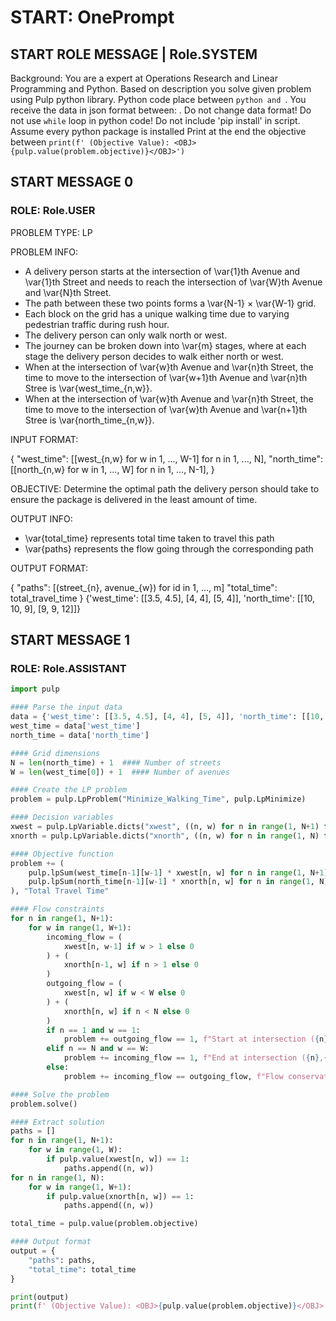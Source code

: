 # START: OnePrompt 
## START ROLE MESSAGE | Role.SYSTEM 
Background: You are a expert at Operations Research and Linear Programming and Python. Based on description you solve given problem using Pulp python library. Python code place between ```python and ```. You receive the data in json format between: <DATA></DATA>. Do not change data format! Do not use `while` loop in python code! Do not include 'pip install' in script. Assume every python package is installed Print at the end the objective between <OBJ></OBJ> `print(f' (Objective Value): <OBJ>{pulp.value(problem.objective)}</OBJ>')`  
## START MESSAGE 0 
### ROLE: Role.USER
<DESCRIPTION>
PROBLEM TYPE: LP

PROBLEM INFO:

- A delivery person starts at the intersection of \var{1}th Avenue and \var{1}th Street and needs to reach the intersection of \var{W}th Avenue and \var{N}th Street.
- The path between these two points forms a \var{N-1} × \var{W-1} grid.
- Each block on the grid has a unique walking time due to varying pedestrian traffic during rush hour.
- The delivery person can only walk north or west.
- The journey can be broken down into \var{m} stages, where at each stage the delivery person decides to walk either north or west.
- When at the intersection of \var{w}th Avenue and \var{n}th Street, the time to move to the intersection of \var{w+1}th Avenue and \var{n}th Stree is \var{west_time_{n,w}}.
- When at the intersection of \var{w}th Avenue and \var{n}th Street, the time to move to the intersection of \var{w}th Avenue and \var{n+1}th Stree is \var{north_time_{n,w}}.

INPUT FORMAT:

{
    "west_time": [[west_{n,w} for w in 1, ..., W-1] for n in 1, ..., N],
    "north_time": [[north_{n,w} for w in 1, ..., W] for n in 1, ..., N-1],
}

OBJECTIVE: Determine the optimal path the delivery person should take to ensure the package is delivered in the least amount of time.

OUTPUT INFO:

- \var{total_time} represents total time taken to travel this path
- \var{paths} represents the flow going through the corresponding path

OUTPUT FORMAT:

{
    "paths": [(street_{n}, avenue_{w}) for id in 1, ..., m]
    "total_time": total_travel_time
}
</DESCRIPTION>
<DATA>
{'west_time': [[3.5, 4.5], [4, 4], [5, 4]], 'north_time': [[10, 10, 9], [9, 9, 12]]}</DATA>


## START MESSAGE 1 
### ROLE: Role.ASSISTANT
```python
import pulp

#### Parse the input data
data = {'west_time': [[3.5, 4.5], [4, 4], [5, 4]], 'north_time': [[10, 10, 9], [9, 9, 12]]}
west_time = data['west_time']
north_time = data['north_time']

#### Grid dimensions
N = len(north_time) + 1  #### Number of streets
W = len(west_time[0]) + 1  #### Number of avenues

#### Create the LP problem
problem = pulp.LpProblem("Minimize_Walking_Time", pulp.LpMinimize)

#### Decision variables
xwest = pulp.LpVariable.dicts("xwest", ((n, w) for n in range(1, N+1) for w in range(1, W)), cat='Binary')
xnorth = pulp.LpVariable.dicts("xnorth", ((n, w) for n in range(1, N) for w in range(1, W+1)), cat='Binary')

#### Objective function
problem += (
    pulp.lpSum(west_time[n-1][w-1] * xwest[n, w] for n in range(1, N+1) for w in range(1, W) if w < W) +
    pulp.lpSum(north_time[n-1][w-1] * xnorth[n, w] for n in range(1, N) for w in range(1, W+1) if n < N)
), "Total Travel Time"

#### Flow constraints
for n in range(1, N+1):
    for w in range(1, W+1):
        incoming_flow = (
            xwest[n, w-1] if w > 1 else 0
        ) + (
            xnorth[n-1, w] if n > 1 else 0
        )
        outgoing_flow = (
            xwest[n, w] if w < W else 0
        ) + (
            xnorth[n, w] if n < N else 0
        )
        if n == 1 and w == 1:
            problem += outgoing_flow == 1, f"Start at intersection ({n},{w})"
        elif n == N and w == W:
            problem += incoming_flow == 1, f"End at intersection ({n},{w})"
        else:
            problem += incoming_flow == outgoing_flow, f"Flow conservation at ({n},{w})"

#### Solve the problem
problem.solve()

#### Extract solution
paths = []
for n in range(1, N+1):
    for w in range(1, W):
        if pulp.value(xwest[n, w]) == 1:
            paths.append((n, w))
for n in range(1, N):
    for w in range(1, W+1):
        if pulp.value(xnorth[n, w]) == 1:
            paths.append((n, w))

total_time = pulp.value(problem.objective)

#### Output format
output = {
    "paths": paths,
    "total_time": total_time
}

print(output)
print(f' (Objective Value): <OBJ>{pulp.value(problem.objective)}</OBJ>')
```

